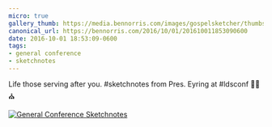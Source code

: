 ```yaml
---
micro: true
gallery_thumb: https://media.bennorris.com/images/gospelsketcher/thumbs/oct-16-3-eyring-01.jpg
canonical_url: https://bennorris.com/2016/10/01/201610011853090600
date: 2016-10-01 18:53:09-0600
tags:
- general conference
- sketchnotes
---
```


Life those serving after you. #sketchnotes from Pres. Eyring at #ldsconf ✍🏼⛪️

[![General Conference Sketchnotes](https://media.bennorris.com/images/gospelsketcher/general-conference/oct-2016/oct-16-3-eyring-01.jpg)](https://media.bennorris.com/images/gospelsketcher/general-conference/oct-2016/oct-16-3-eyring-01.jpg)
